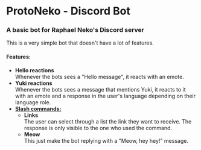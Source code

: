 # ProtoNeko - Discord Bot
### A basic bot for Raphael Neko's Discord server

This is a very simple bot that doesn't have a lot of features.

#### Features:
- **Hello reactions** <br>Whenever the bots sees a "Hello message", it reacts with an emote.
- **Yuki reactions** <br>Whenever the bots sees a message that mentions Yuki, it reacts to it with an emote and a response in the user's language depending on their language role.
- <b><u>Slash commands:</u></b>
  - **Links** <br>The user can select through a list the link they want to receive. The response is only visible to the one who used the command.
  - **Meow** <br>This just make the bot replying with a "Meow, hey hey!" message.

